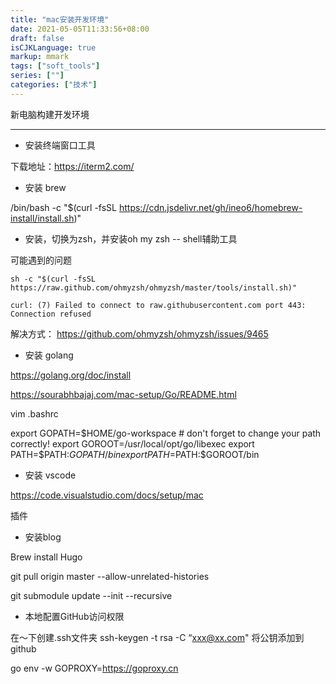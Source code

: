 ```yaml
---
title: "mac安装开发环境"
date: 2021-05-05T11:33:56+08:00
draft: false
isCJKLanguage: true
markup: mmark
tags: ["soft_tools"]
series: [""]
categories: ["技术"]
---
```



新电脑构建开发环境

---


+ 安装终端窗口工具

下载地址：https://iterm2.com/


+ 安装 brew

/bin/bash -c "$(curl -fsSL https://cdn.jsdelivr.net/gh/ineo6/homebrew-install/install.sh)"

+ 安装，切换为zsh，并安装oh my zsh -- shell辅助工具

可能遇到的问题
```
sh -c "$(curl -fsSL https://raw.github.com/ohmyzsh/ohmyzsh/master/tools/install.sh)"

curl: (7) Failed to connect to raw.githubusercontent.com port 443: Connection refused

```
解决方式： https://github.com/ohmyzsh/ohmyzsh/issues/9465


+ 安装 golang

https://golang.org/doc/install

https://sourabhbajaj.com/mac-setup/Go/README.html

vim .bashrc

export GOPATH=$HOME/go-workspace # don't forget to change your path correctly!
export GOROOT=/usr/local/opt/go/libexec
export PATH=$PATH:$GOPATH/bin
export PATH=$PATH:$GOROOT/bin


+ 安装 vscode

https://code.visualstudio.com/docs/setup/mac

插件 

+ 安装blog

Brew install Hugo

git pull origin master --allow-unrelated-histories

git submodule update --init --recursive



+ 本地配置GitHub访问权限

在～下创建.ssh文件夹 ssh-keygen -t rsa -C “xxx@xx.com"
将公钥添加到github

go env -w GOPROXY=https://goproxy.cn



